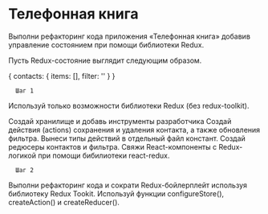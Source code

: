# Телефонная книга
Выполни рефакторинг кода приложения «Телефонная книга» добавив управление состоянием при помощи библиотеки Redux.

Пусть Redux-состояние выглядит следующим образом.

{
  contacts: {
    items: [],
    filter: ''
  }
}

      Шаг 1
Используй только возможности библиотеки Redux (без redux-toolkit).

Создай хранилище и добавь инструменты разработчика
Создай действия (actions) сохранения и удаления контакта, а также обновления фильтра.
Вынеси типы действий в отдельный файл констант.
Создай редюсеры контактов и фильтра.
Свяжи React-компоненты с Redux-логикой при помощи бибилиотеки react-redux.

      Шаг 2
Выполни рефакторинг кода и сократи Redux-бойлерплейт используя библиотеку Redux Tookit. Используй функции configureStore(), createAction() и createReducer().
